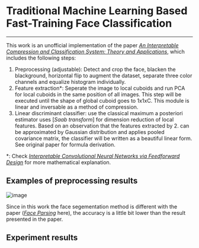 # Traditional Machine Learning Based Fast-Training Face Classification
---
This work is an unofficial implementation of the paper [*An Interpretable Compression and Classification System: Theory and Applications*], which includes the following steps:
  1. Preprocessing (adjustable): Detect and crop the face, blacken the blackground, horizontal flip to augment the dataset, separate three color channels and equalize histogram individually.
  2. Feature extraction*: Seperate the image to local cuboids and run PCA for local cuboids in the same position of all images. This step will be executed until the shape of global cuboid goes to 1x1xC. This module is linear and inversable as a method of compression.
  3. Linear discriminant classifier: use the classical maximum a posteriori estimator
uses [*Saab transform*] for dimension reduction of local features. Based on an observation that the features extracted by 2. can be approximated by Gaussian distribution and applies pooled covariance matrix, the classifier will be written as a beautiful linear form. See original paper for formula derivation.

 *: Check [*Interpretable Convolutional Neural Networks via Feedforward Design*] for more mathematical explanation. 
 
## Examples of preprocessing results
![image](https://miro.medium.com/max/473/1*DRp-KBTfpprKXgIzetMxhA.png)


Since in this work the face segementation method is different with the paper ([*Face Parsing*] here), the accuracy is a little bit lower than the result presented in the paper.

## Experiment results







[*An Interpretable Compression and Classification System: Theory and Applications*]: <https://arxiv.org/abs/1907.08952>
[*Interpretable Convolutional Neural Networks via Feedforward Design*]: <https://arxiv.org/abs/1810.02786>
[*Face Parsing*]: <https://github.com/zllrunning/face-parsing.PyTorch>
